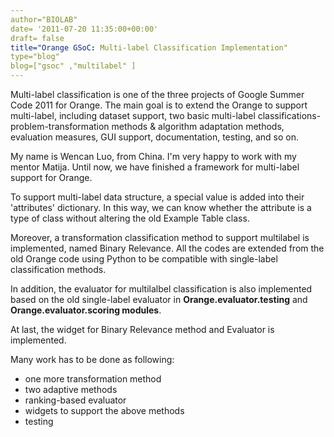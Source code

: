 ```yaml
---
author="BIOLAB"
date= '2011-07-20 11:35:00+00:00'
draft= false
title="Orange GSoC: Multi-label Classification Implementation"
type="blog"
blog=["gsoc" ,"multilabel" ]
---
```


Multi-label classification is one of the three projects of Google Summer Code 2011 for Orange. The main goal is to extend the Orange to support multi-label, including dataset support, two basic multi-label classifications-problem-transformation methods & algorithm adaptation methods, evaluation measures, GUI support, documentation, testing, and so on.

My name is Wencan Luo, from China. I'm very happy to work with my mentor Matija. Until now, we have finished a framework for multi-label support for Orange.

To support multi-label data structure, a special value is added into their 'attributes' dictionary. In this way, we can know whether the attribute is a type of class without altering the old Example Table class. 

Moreover, a transformation classification method to support multilabel is implemented, named Binary Relevance. All the codes are extended from the old Orange code using Python to be compatible with single-label classification methods.

In addition, the evaluator for multilalbel classification is also implemented based on the old single-label evaluator in **Orange.evaluator.testing** and **Orange.evaluator.scoring modules**. 

At last, the widget for Binary Relevance method and Evaluator is implemented.

Many work has to be done as following:  

* one more transformation method  
* two adaptive methods  
* ranking-based evaluator  
* widgets to support the above methods  
* testing
